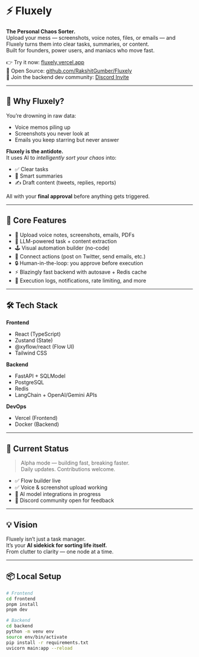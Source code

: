 # ⚡ Fluxely

**The Personal Chaos Sorter.**  
Upload your mess — screenshots, voice notes, files, or emails — and Fluxely turns them into clear tasks, summaries, or content.  
Built for founders, power users, and maniacs who move fast.

👉 Try it now: [fluxely.vercel.app](https://fluxely.vercel.app)  
🧠 Open Source: [github.com/RakshitGumber/Fluxely](https://github.com/RakshitGumber/Fluxely)  
👥 Join the backend dev community: [Discord Invite](https://discord.gg/YOUR_INVITE)

---

## 🚨 Why Fluxely?

You’re drowning in raw data:

- Voice memos piling up
- Screenshots you never look at
- Emails you keep starring but never answer

**Fluxely is the antidote.**  
It uses AI to _intelligently sort your chaos_ into:

- ✅ Clear tasks
- 🧠 Smart summaries
- ✍️ Draft content (tweets, replies, reports)

All with your **final approval** before anything gets triggered.

---

## 🧩 Core Features

- 🧾 Upload voice notes, screenshots, emails, PDFs
- 🧠 LLM-powered task + content extraction
- 🕹️ Visual automation builder (no-code)
- 🔁 Connect actions (post on Twitter, send emails, etc.)
- 🔒 Human-in-the-loop: you approve before execution
- ⚡ Blazingly fast backend with autosave + Redis cache
- 🔧 Execution logs, notifications, rate limiting, and more

---

## 🛠 Tech Stack

**Frontend**

- React (TypeScript)
- Zustand (State)
- @xyflow/react (Flow UI)
- Tailwind CSS

**Backend**

- FastAPI + SQLModel
- PostgreSQL
- Redis
- LangChain + OpenAI/Gemini APIs

**DevOps**

- Vercel (Frontend)
- Docker (Backend)

---

## 🚧 Current Status

> Alpha mode — building fast, breaking faster.  
> Daily updates. Contributions welcome.

- ✅ Flow builder live
- ✅ Voice & screenshot upload working
- 🧠 AI model integrations in progress
- 🧪 Discord community open for feedback

---

## 💡 Vision

Fluxely isn’t just a task manager.  
It’s your **AI sidekick for sorting life itself.**  
From clutter to clarity — one node at a time.

---

## 📦 Local Setup

```bash
# Frontend
cd frontend
pnpm install
pnpm dev

# Backend
cd backend
python -m venv env
source env/bin/activate
pip install -r requirements.txt
uvicorn main:app --reload
```
